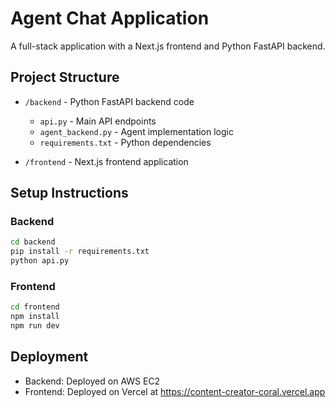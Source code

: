 # Agent Chat Application

A full-stack application with a Next.js frontend and Python FastAPI backend.

## Project Structure

- `/backend` - Python FastAPI backend code
  - `api.py` - Main API endpoints
  - `agent_backend.py` - Agent implementation logic
  - `requirements.txt` - Python dependencies

- `/frontend` - Next.js frontend application

## Setup Instructions

### Backend

```bash
cd backend
pip install -r requirements.txt
python api.py
```

### Frontend

```bash
cd frontend
npm install
npm run dev
```

## Deployment

- Backend: Deployed on AWS EC2
- Frontend: Deployed on Vercel at https://content-creator-coral.vercel.app
